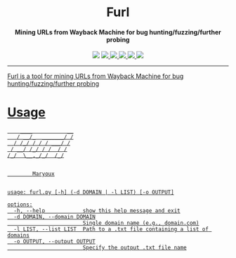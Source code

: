 <h1 align="center">Furl</h1>
<h4 align="center">Mining URLs from Wayback Machine for bug hunting/fuzzing/further probing</h4>

<p align="center">
<img src="https://img.shields.io/pypi/pyversions/django">
<a href="https://github.com/maryoux/furl/graphs/contributors"><img src="https://img.shields.io/github/contributors-anon/maryoux/furl">
<a href="https://github.com/maryoux/furl/issues"><img src="https://img.shields.io/github/issues-raw/tterb/PlayMusic.svg?maxAge=25000">
<img src="https://img.shields.io/github/forks/maryoux/furl">
<img src="https://img.shields.io/github/stars/maryoux/furl">
<img src="https://img.shields.io/badge/License-MIT-yellow.svg">
</p>

---
Furl is a tool for mining URLs from Wayback Machine for bug hunting/fuzzing/further probing
# Usage
```
    ____           __
   / __/_  _______/ /
  / /_/ / / / ___/ /
 / __/ /_/ / /  / /
/_/  \__,_/_/  /_/


        Maryoux


usage: furl.py [-h] (-d DOMAIN | -l LIST) [-o OUTPUT]

options:
  -h, --help            show this help message and exit
  -d DOMAIN, --domain DOMAIN
                        Single domain name (e.g., domain.com)
  -l LIST, --list LIST  Path to a .txt file containing a list of domains
  -o OUTPUT, --output OUTPUT
                        Specify the output .txt file name
```
